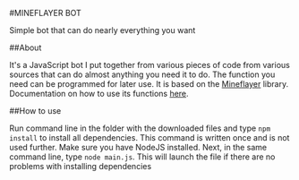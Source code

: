 #MINEFLAYER BOT

Simple bot that can do nearly everything you want

##About

It's a JavaScript bot I put together from various pieces of code from various sources that can do almost anything you need it to do. The function you need can be programmed for later use. It is based on the [Mineflayer](https://github.com/PrismarineJS/mineflayer/blob/master/docs/README.md) library. Documentation on how to use its functions [here](https://github.com/PrismarineJS/mineflayer/blob/master/docs/api.md).

##How to use

Run command line in the folder with the downloaded files and type `npm install` to install all dependencies. This command is written once and is not used further. Make sure you have NodeJS installed.
Next, in the same command line, type `node main.js`. This will launch the file if there are no problems with installing dependencies